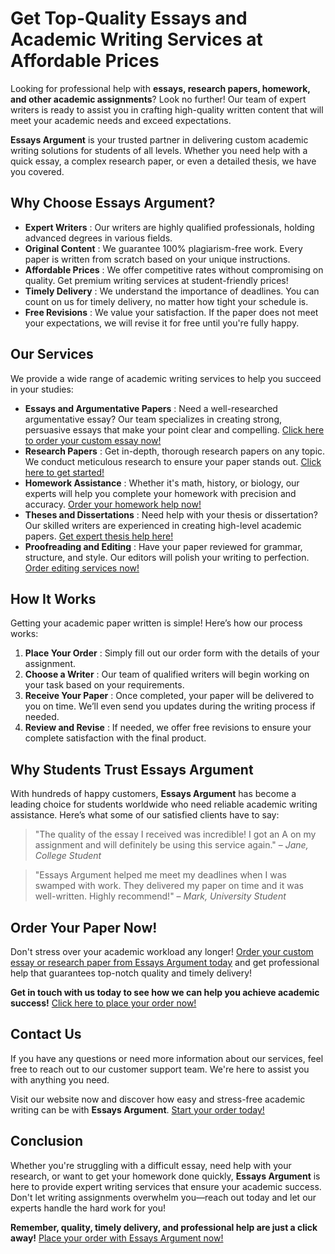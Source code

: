 # Get Top-Quality Essays and Academic Writing Services at Affordable Prices

Looking for professional help with **essays, research papers, homework, and other academic assignments**? Look no further! Our team of expert writers is ready to assist you in crafting high-quality written content that will meet your academic needs and exceed expectations.

**Essays Argument** is your trusted partner in delivering custom academic writing solutions for students of all levels. Whether you need help with a quick essay, a complex research paper, or even a detailed thesis, we have you covered.

## Why Choose Essays Argument?

- **Expert Writers** : Our writers are highly qualified professionals, holding advanced degrees in various fields.
- **Original Content** : We guarantee 100% plagiarism-free work. Every paper is written from scratch based on your unique instructions.
- **Affordable Prices** : We offer competitive rates without compromising on quality. Get premium writing services at student-friendly prices!
- **Timely Delivery** : We understand the importance of deadlines. You can count on us for timely delivery, no matter how tight your schedule is.
- **Free Revisions** : We value your satisfaction. If the paper does not meet your expectations, we will revise it for free until you're fully happy.

## Our Services

We provide a wide range of academic writing services to help you succeed in your studies:

- **Essays and Argumentative Papers** : Need a well-researched argumentative essay? Our team specializes in creating strong, persuasive essays that make your point clear and compelling. [Click here to order your custom essay now!](https://tinyurl.com/topessay?keyword=essays+argument)
- **Research Papers** : Get in-depth, thorough research papers on any topic. We conduct meticulous research to ensure your paper stands out. [Click here to get started!](https://tinyurl.com/topessay?keyword=essays+argument)
- **Homework Assistance** : Whether it's math, history, or biology, our experts will help you complete your homework with precision and accuracy. [Order your homework help now!](https://tinyurl.com/topessay?keyword=essays+argument)
- **Theses and Dissertations** : Need help with your thesis or dissertation? Our skilled writers are experienced in creating high-level academic papers. [Get expert thesis help here!](https://tinyurl.com/topessay?keyword=essays+argument)
- **Proofreading and Editing** : Have your paper reviewed for grammar, structure, and style. Our editors will polish your writing to perfection. [Order editing services now!](https://tinyurl.com/topessay?keyword=essays+argument)

## How It Works

Getting your academic paper written is simple! Here’s how our process works:

1. **Place Your Order** : Simply fill out our order form with the details of your assignment.
2. **Choose a Writer** : Our team of qualified writers will begin working on your task based on your requirements.
3. **Receive Your Paper** : Once completed, your paper will be delivered to you on time. We’ll even send you updates during the writing process if needed.
4. **Review and Revise** : If needed, we offer free revisions to ensure your complete satisfaction with the final product.

## Why Students Trust Essays Argument

With hundreds of happy customers, **Essays Argument** has become a leading choice for students worldwide who need reliable academic writing assistance. Here’s what some of our satisfied clients have to say:

> "The quality of the essay I received was incredible! I got an A on my assignment and will definitely be using this service again." – _Jane, College Student_

> "Essays Argument helped me meet my deadlines when I was swamped with work. They delivered my paper on time and it was well-written. Highly recommend!" – _Mark, University Student_

## Order Your Paper Now!

Don't stress over your academic workload any longer! [Order your custom essay or research paper from Essays Argument today](https://tinyurl.com/topessay?keyword=essays+argument) and get professional help that guarantees top-notch quality and timely delivery!

**Get in touch with us today to see how we can help you achieve academic success!** [Click here to place your order now!](https://tinyurl.com/topessay?keyword=essays+argument)

## Contact Us

If you have any questions or need more information about our services, feel free to reach out to our customer support team. We're here to assist you with anything you need.

Visit our website now and discover how easy and stress-free academic writing can be with **Essays Argument**. [Start your order today!](https://tinyurl.com/topessay?keyword=essays+argument)

## Conclusion

Whether you're struggling with a difficult essay, need help with your research, or want to get your homework done quickly, **Essays Argument** is here to provide expert writing services that ensure your academic success. Don't let writing assignments overwhelm you—reach out today and let our experts handle the hard work for you!

**Remember, quality, timely delivery, and professional help are just a click away!** [Place your order with Essays Argument now!](https://tinyurl.com/topessay?keyword=essays+argument)
